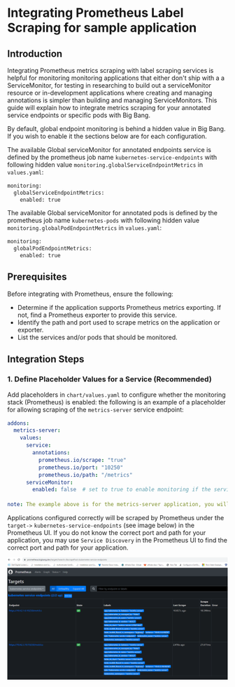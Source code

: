 # Integrating Prometheus Label Scraping for sample application

## Introduction

Integrating Prometheus metrics scraping with label scraping services is helpful for monitoring monitoring applications that either don't ship with a a ServiceMonitor, for testing in researching to build out a serviceMonitor resource or in-development applications where creating and managing annotations is simpler than building and managing ServiceMonitors. This guide will explain how to integrate metrics scraping for your annotated service endpoints or specific pods with Big Bang.

By default, global endpoint monitoring is behind a hidden value in Big Bang. If you wish to enable it the sections below are for each configuration.

The available Global serviceMonitor for annotated endpoints service is defined by the prometheus job name `kubernetes-service-endpoints` with following hidden value `monitoring.globalServiceEndpointMetrics` in `values.yaml`:
```
monitoring:
  globalServiceEndpointMetrics:
    enabled: true
```

The available Global serviceMonitor for annotated pods is defined by the prometheus job name `kubernetes-pods` with following hidden value `monitoring.globalPodEndpointMetrics` in `values.yaml`:
```
monitoring:
  globalPodEndpointMetrics:
    enabled: true
```

## Prerequisites

Before integrating with Prometheus, ensure the following:

- Determine if the application supports Prometheus metrics exporting. If not, find a Prometheus exporter to provide this service.
- Identify the path and port used to scrape metrics on the application or exporter.
- List the services and/or pods that should be monitored.

## Integration Steps

### 1. Define Placeholder Values for a Service (Recommended)

Add placeholders in `chart/values.yaml` to configure whether the monitoring stack (Prometheus) is enabled:
the following is an example of a placeholder for allowing  scraping of the `metrics-server` service endpoint:
```yaml
addons:
  metrics-server:
    values: 
      service:
        annotations:
          prometheus.io/scrape: "true"
          prometheus.io/port: "10250"
          prometheus.io/path: "/metrics"
      serviceMonitor:
        enabled: false  # set to true to enable monitoring if the service is not already being scraped. This is an easily re-producible example but ideally the app will not ship with a serviceMonitor.

note: The example above is for the metrics-server application, you will need to update the service annotations to match your application. Also note that metrics-server is already being scraped by a local serviceMonitor, so you will need to disable it so label scraping can be enabled.
```

Applications configured correctly will be scraped by Prometheus under the `target->` `kubernetes-service-endpoints` (see image below) in the Prometheus UI. If you do not know the correct port and path for your application, you may use `Service Discovery` in the Prometheus UI to find the correct port and path for your application.

![Prometeus GUI](../../assets/imgs/developer/metrics-server-scraping.png)

